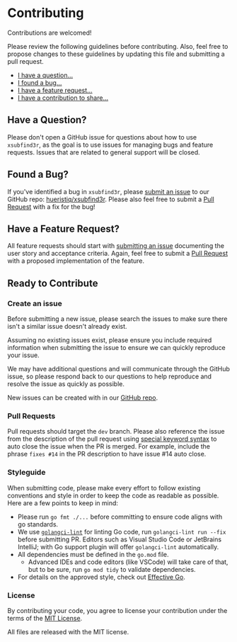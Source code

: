 # Contributing

Contributions are welcomed!

Please review the following guidelines before contributing. Also, feel free to propose changes to these guidelines by updating this file and submitting a pull request.

* [I have a question...](#have-a-question)
* [I found a bug...](#found-a-bug)
* [I have a feature request...](#have-a-feature-request)
* [I have a contribution to share...](#ready-to-contribute)

## Have a Question?

Please don't open a GitHub issue for questions about how to use `xsubfind3r`, as the goal is to use issues for managing bugs and feature requests. Issues that are related to general support will be closed.

## Found a Bug?

If you've identified a bug in `xsubfind3r`, please [submit an issue](#create-an-issue) to our GitHub repo: [hueristiq/xsubfind3r](https://github.com/hueristiq/xsubfind3r/issues/new). Please also feel free to submit a [Pull Request](#pull-requests) with a fix for the bug!

## Have a Feature Request?

All feature requests should start with [submitting an issue](#create-an-issue) documenting the user story and acceptance criteria. Again, feel free to submit a [Pull Request](#pull-requests) with a proposed implementation of the feature.

## Ready to Contribute

### Create an issue

Before submitting a new issue, please search the issues to make sure there isn't a similar issue doesn't already exist.

Assuming no existing issues exist, please ensure you include required information when submitting the issue to ensure we can quickly reproduce your issue.

We may have additional questions and will communicate through the GitHub issue, so please respond back to our questions to help reproduce and resolve the issue as quickly as possible.

New issues can be created with in our [GitHub repo](https://github.com/hueristiq/xsubfind3r/issues/new).

### Pull Requests

Pull requests should target the `dev` branch. Please also reference the issue from the description of the pull request using [special keyword syntax](https://help.github.com/articles/closing-issues-via-commit-messages/) to auto close the issue when the PR is merged. For example, include the phrase `fixes #14` in the PR description to have issue #14 auto close.

### Styleguide

When submitting code, please make every effort to follow existing conventions and style in order to keep the code as readable as possible. Here are a few points to keep in mind:

* Please run `go fmt ./...` before committing to ensure code aligns with go standards.
* We use [`golangci-lint`](https://golangci-lint.run/) for linting Go code, run `golangci-lint run --fix` before submitting PR. Editors such as Visual Studio Code or JetBrains IntelliJ; with Go support plugin will offer `golangci-lint` automatically.
* All dependencies must be defined in the `go.mod` file.
	* Advanced IDEs and code editors (like VSCode) will take care of that, but to be sure, run `go mod tidy` to validate dependencies.
* For details on the approved style, check out [Effective Go](https://golang.org/doc/effective_go.html).

### License

By contributing your code, you agree to license your contribution under the terms of the [MIT License](https://github.com/hueristiq/xsubfind3r/blob/master/LICENSE).

All files are released with the MIT license.
